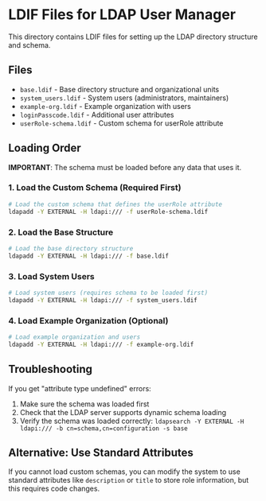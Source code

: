 # LDIF Files for LDAP User Manager

This directory contains LDIF files for setting up the LDAP directory structure and schema.

## Files

- `base.ldif` - Base directory structure and organizational units
- `system_users.ldif` - System users (administrators, maintainers)
- `example-org.ldif` - Example organization with users
- `loginPasscode.ldif` - Additional user attributes
- `userRole-schema.ldif` - Custom schema for userRole attribute

## Loading Order

**IMPORTANT**: The schema must be loaded before any data that uses it.

### 1. Load the Custom Schema (Required First)

```bash
# Load the custom schema that defines the userRole attribute
ldapadd -Y EXTERNAL -H ldapi:/// -f userRole-schema.ldif
```

### 2. Load the Base Structure

```bash
# Load the base directory structure
ldapadd -Y EXTERNAL -H ldapi:/// -f base.ldif
```

### 3. Load System Users

```bash
# Load system users (requires schema to be loaded first)
ldapadd -Y EXTERNAL -H ldapi:/// -f system_users.ldif
```

### 4. Load Example Organization (Optional)

```bash
# Load example organization and users
ldapadd -Y EXTERNAL -H ldapi:/// -f example-org.ldif
```

## Troubleshooting

If you get "attribute type undefined" errors:

1. Make sure the schema was loaded first
2. Check that the LDAP server supports dynamic schema loading
3. Verify the schema was loaded correctly: `ldapsearch -Y EXTERNAL -H ldapi:/// -b cn=schema,cn=configuration -s base`

## Alternative: Use Standard Attributes

If you cannot load custom schemas, you can modify the system to use standard attributes like `description` or `title` to store role information, but this requires code changes.
